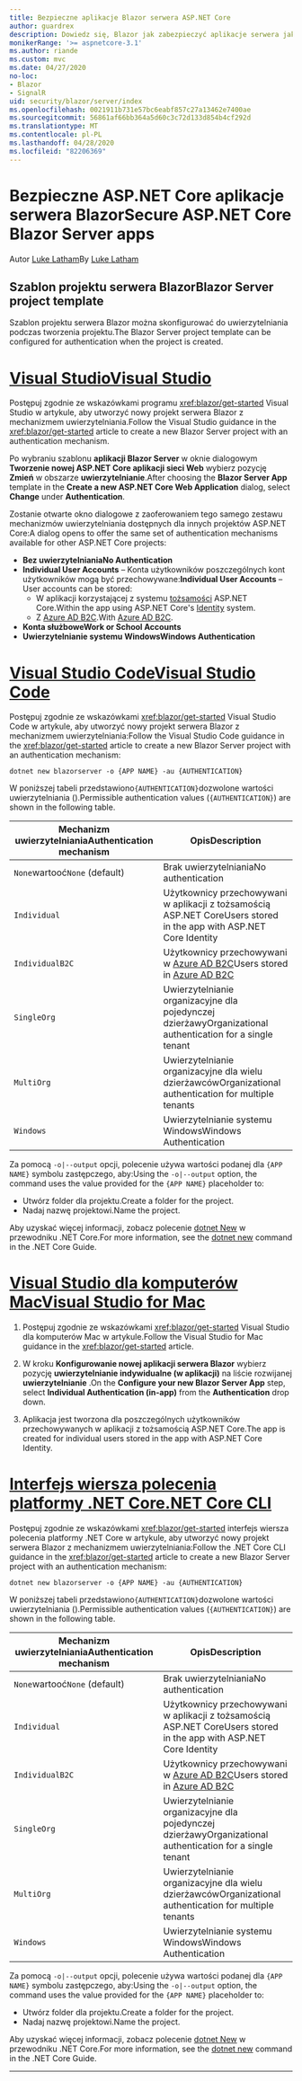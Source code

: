 ```yaml
---
title: Bezpieczne aplikacje Blazor serwera ASP.NET Core
author: guardrex
description: Dowiedz się, Blazor jak zabezpieczyć aplikacje serwera jako aplikacje ASP.NET Core.
monikerRange: '>= aspnetcore-3.1'
ms.author: riande
ms.custom: mvc
ms.date: 04/27/2020
no-loc:
- Blazor
- SignalR
uid: security/blazor/server/index
ms.openlocfilehash: 0021911b731e57bc6eabf857c27a13462e7400ae
ms.sourcegitcommit: 56861af66bb364a5d60c3c72d133d854b4cf292d
ms.translationtype: MT
ms.contentlocale: pl-PL
ms.lasthandoff: 04/28/2020
ms.locfileid: "82206369"
---
```

# <a name="secure-aspnet-core-blazor-server-apps"></a><span data-ttu-id="e04d6-103">Bezpieczne ASP.NET Core aplikacje serwera Blazor</span><span class="sxs-lookup"><span data-stu-id="e04d6-103">Secure ASP.NET Core Blazor Server apps</span></span>

<span data-ttu-id="e04d6-104">Autor [Luke Latham](https://github.com/guardrex)</span><span class="sxs-lookup"><span data-stu-id="e04d6-104">By [Luke Latham](https://github.com/guardrex)</span></span>

## <a name="blazor-server-project-template"></a><span data-ttu-id="e04d6-105">Szablon projektu serwera Blazor</span><span class="sxs-lookup"><span data-stu-id="e04d6-105">Blazor Server project template</span></span>

<span data-ttu-id="e04d6-106">Szablon projektu serwera Blazor można skonfigurować do uwierzytelniania podczas tworzenia projektu.</span><span class="sxs-lookup"><span data-stu-id="e04d6-106">The Blazor Server project template can be configured for authentication when the project is created.</span></span>

# <a name="visual-studio"></a>[<span data-ttu-id="e04d6-107">Visual Studio</span><span class="sxs-lookup"><span data-stu-id="e04d6-107">Visual Studio</span></span>](#tab/visual-studio)

<span data-ttu-id="e04d6-108">Postępuj zgodnie ze wskazówkami programu <xref:blazor/get-started> Visual Studio w artykule, aby utworzyć nowy projekt serwera Blazor z mechanizmem uwierzytelniania.</span><span class="sxs-lookup"><span data-stu-id="e04d6-108">Follow the Visual Studio guidance in the <xref:blazor/get-started> article to create a new Blazor Server project with an authentication mechanism.</span></span>

<span data-ttu-id="e04d6-109">Po wybraniu szablonu **aplikacji Blazor Server** w oknie dialogowym **Tworzenie nowej ASP.NET Core aplikacji sieci Web** wybierz pozycję **Zmień** w obszarze **uwierzytelnianie**.</span><span class="sxs-lookup"><span data-stu-id="e04d6-109">After choosing the **Blazor Server App** template in the **Create a new ASP.NET Core Web Application** dialog, select **Change** under **Authentication**.</span></span>

<span data-ttu-id="e04d6-110">Zostanie otwarte okno dialogowe z zaoferowaniem tego samego zestawu mechanizmów uwierzytelniania dostępnych dla innych projektów ASP.NET Core:</span><span class="sxs-lookup"><span data-stu-id="e04d6-110">A dialog opens to offer the same set of authentication mechanisms available for other ASP.NET Core projects:</span></span>

* <span data-ttu-id="e04d6-111">**Bez uwierzytelniania**</span><span class="sxs-lookup"><span data-stu-id="e04d6-111">**No Authentication**</span></span>
* <span data-ttu-id="e04d6-112">**Individual User Accounts** &ndash; Konta użytkowników poszczególnych kont użytkowników mogą być przechowywane:</span><span class="sxs-lookup"><span data-stu-id="e04d6-112">**Individual User Accounts** &ndash; User accounts can be stored:</span></span>
  * <span data-ttu-id="e04d6-113">W aplikacji korzystającej z systemu [tożsamości](xref:security/authentication/identity) ASP.NET Core.</span><span class="sxs-lookup"><span data-stu-id="e04d6-113">Within the app using ASP.NET Core's [Identity](xref:security/authentication/identity) system.</span></span>
  * <span data-ttu-id="e04d6-114">Z [Azure AD B2C](xref:security/authentication/azure-ad-b2c).</span><span class="sxs-lookup"><span data-stu-id="e04d6-114">With [Azure AD B2C](xref:security/authentication/azure-ad-b2c).</span></span>
* <span data-ttu-id="e04d6-115">**Konta służbowe**</span><span class="sxs-lookup"><span data-stu-id="e04d6-115">**Work or School Accounts**</span></span>
* <span data-ttu-id="e04d6-116">**Uwierzytelnianie systemu Windows**</span><span class="sxs-lookup"><span data-stu-id="e04d6-116">**Windows Authentication**</span></span>

# <a name="visual-studio-code"></a>[<span data-ttu-id="e04d6-117">Visual Studio Code</span><span class="sxs-lookup"><span data-stu-id="e04d6-117">Visual Studio Code</span></span>](#tab/visual-studio-code)

<span data-ttu-id="e04d6-118">Postępuj zgodnie ze wskazówkami <xref:blazor/get-started> Visual Studio Code w artykule, aby utworzyć nowy projekt serwera Blazor z mechanizmem uwierzytelniania:</span><span class="sxs-lookup"><span data-stu-id="e04d6-118">Follow the Visual Studio Code guidance in the <xref:blazor/get-started> article to create a new Blazor Server project with an authentication mechanism:</span></span>

```dotnetcli
dotnet new blazorserver -o {APP NAME} -au {AUTHENTICATION}
```

<span data-ttu-id="e04d6-119">W poniższej tabeli przedstawiono`{AUTHENTICATION}`dozwolone wartości uwierzytelniania ().</span><span class="sxs-lookup"><span data-stu-id="e04d6-119">Permissible authentication values (`{AUTHENTICATION}`) are shown in the following table.</span></span>

| <span data-ttu-id="e04d6-120">Mechanizm uwierzytelniania</span><span class="sxs-lookup"><span data-stu-id="e04d6-120">Authentication mechanism</span></span> | <span data-ttu-id="e04d6-121">Opis</span><span class="sxs-lookup"><span data-stu-id="e04d6-121">Description</span></span> |
| ------------------------ | ----------- |
| <span data-ttu-id="e04d6-122">`None`wartooć</span><span class="sxs-lookup"><span data-stu-id="e04d6-122">`None` (default)</span></span>         | <span data-ttu-id="e04d6-123">Brak uwierzytelniania</span><span class="sxs-lookup"><span data-stu-id="e04d6-123">No authentication</span></span> |
| `Individual`             | <span data-ttu-id="e04d6-124">Użytkownicy przechowywani w aplikacji z tożsamością ASP.NET Core</span><span class="sxs-lookup"><span data-stu-id="e04d6-124">Users stored in the app with ASP.NET Core Identity</span></span> |
| `IndividualB2C`          | <span data-ttu-id="e04d6-125">Użytkownicy przechowywani w [Azure AD B2C](xref:security/authentication/azure-ad-b2c)</span><span class="sxs-lookup"><span data-stu-id="e04d6-125">Users stored in [Azure AD B2C](xref:security/authentication/azure-ad-b2c)</span></span> |
| `SingleOrg`              | <span data-ttu-id="e04d6-126">Uwierzytelnianie organizacyjne dla pojedynczej dzierżawy</span><span class="sxs-lookup"><span data-stu-id="e04d6-126">Organizational authentication for a single tenant</span></span> |
| `MultiOrg`               | <span data-ttu-id="e04d6-127">Uwierzytelnianie organizacyjne dla wielu dzierżawców</span><span class="sxs-lookup"><span data-stu-id="e04d6-127">Organizational authentication for multiple tenants</span></span> |
| `Windows`                | <span data-ttu-id="e04d6-128">Uwierzytelnianie systemu Windows</span><span class="sxs-lookup"><span data-stu-id="e04d6-128">Windows Authentication</span></span> |

<span data-ttu-id="e04d6-129">Za pomocą `-o|--output` opcji, polecenie używa wartości podanej dla `{APP NAME}` symbolu zastępczego, aby:</span><span class="sxs-lookup"><span data-stu-id="e04d6-129">Using the `-o|--output` option, the command uses the value provided for the `{APP NAME}` placeholder to:</span></span>

* <span data-ttu-id="e04d6-130">Utwórz folder dla projektu.</span><span class="sxs-lookup"><span data-stu-id="e04d6-130">Create a folder for the project.</span></span>
* <span data-ttu-id="e04d6-131">Nadaj nazwę projektowi.</span><span class="sxs-lookup"><span data-stu-id="e04d6-131">Name the project.</span></span>

<span data-ttu-id="e04d6-132">Aby uzyskać więcej informacji, zobacz polecenie [dotnet New](/dotnet/core/tools/dotnet-new) w przewodniku .NET Core.</span><span class="sxs-lookup"><span data-stu-id="e04d6-132">For more information, see the [dotnet new](/dotnet/core/tools/dotnet-new) command in the .NET Core Guide.</span></span>

# <a name="visual-studio-for-mac"></a>[<span data-ttu-id="e04d6-133">Visual Studio dla komputerów Mac</span><span class="sxs-lookup"><span data-stu-id="e04d6-133">Visual Studio for Mac</span></span>](#tab/visual-studio-mac)

1. <span data-ttu-id="e04d6-134">Postępuj zgodnie ze wskazówkami <xref:blazor/get-started> Visual Studio dla komputerów Mac w artykule.</span><span class="sxs-lookup"><span data-stu-id="e04d6-134">Follow the Visual Studio for Mac guidance in the <xref:blazor/get-started> article.</span></span>

1. <span data-ttu-id="e04d6-135">W kroku **Konfigurowanie nowej aplikacji serwera Blazor** wybierz pozycję **uwierzytelnianie indywidualne (w aplikacji)** na liście rozwijanej **uwierzytelnianie** .</span><span class="sxs-lookup"><span data-stu-id="e04d6-135">On the **Configure your new Blazor Server App** step, select **Individual Authentication (in-app)** from the **Authentication** drop down.</span></span>

1. <span data-ttu-id="e04d6-136">Aplikacja jest tworzona dla poszczególnych użytkowników przechowywanych w aplikacji z tożsamością ASP.NET Core.</span><span class="sxs-lookup"><span data-stu-id="e04d6-136">The app is created for individual users stored in the app with ASP.NET Core Identity.</span></span>

# <a name="net-core-cli"></a>[<span data-ttu-id="e04d6-137">Interfejs wiersza polecenia platformy .NET Core</span><span class="sxs-lookup"><span data-stu-id="e04d6-137">.NET Core CLI</span></span>](#tab/netcore-cli/)

<span data-ttu-id="e04d6-138">Postępuj zgodnie ze wskazówkami <xref:blazor/get-started> interfejs wiersza polecenia platformy .NET Core w artykule, aby utworzyć nowy projekt serwera Blazor z mechanizmem uwierzytelniania:</span><span class="sxs-lookup"><span data-stu-id="e04d6-138">Follow the .NET Core CLI guidance in the <xref:blazor/get-started> article to create a new Blazor Server project with an authentication mechanism:</span></span>

```dotnetcli
dotnet new blazorserver -o {APP NAME} -au {AUTHENTICATION}
```

<span data-ttu-id="e04d6-139">W poniższej tabeli przedstawiono`{AUTHENTICATION}`dozwolone wartości uwierzytelniania ().</span><span class="sxs-lookup"><span data-stu-id="e04d6-139">Permissible authentication values (`{AUTHENTICATION}`) are shown in the following table.</span></span>

| <span data-ttu-id="e04d6-140">Mechanizm uwierzytelniania</span><span class="sxs-lookup"><span data-stu-id="e04d6-140">Authentication mechanism</span></span> | <span data-ttu-id="e04d6-141">Opis</span><span class="sxs-lookup"><span data-stu-id="e04d6-141">Description</span></span> |
| ------------------------ | ----------- |
| <span data-ttu-id="e04d6-142">`None`wartooć</span><span class="sxs-lookup"><span data-stu-id="e04d6-142">`None` (default)</span></span>         | <span data-ttu-id="e04d6-143">Brak uwierzytelniania</span><span class="sxs-lookup"><span data-stu-id="e04d6-143">No authentication</span></span> |
| `Individual`             | <span data-ttu-id="e04d6-144">Użytkownicy przechowywani w aplikacji z tożsamością ASP.NET Core</span><span class="sxs-lookup"><span data-stu-id="e04d6-144">Users stored in the app with ASP.NET Core Identity</span></span> |
| `IndividualB2C`          | <span data-ttu-id="e04d6-145">Użytkownicy przechowywani w [Azure AD B2C](xref:security/authentication/azure-ad-b2c)</span><span class="sxs-lookup"><span data-stu-id="e04d6-145">Users stored in [Azure AD B2C](xref:security/authentication/azure-ad-b2c)</span></span> |
| `SingleOrg`              | <span data-ttu-id="e04d6-146">Uwierzytelnianie organizacyjne dla pojedynczej dzierżawy</span><span class="sxs-lookup"><span data-stu-id="e04d6-146">Organizational authentication for a single tenant</span></span> |
| `MultiOrg`               | <span data-ttu-id="e04d6-147">Uwierzytelnianie organizacyjne dla wielu dzierżawców</span><span class="sxs-lookup"><span data-stu-id="e04d6-147">Organizational authentication for multiple tenants</span></span> |
| `Windows`                | <span data-ttu-id="e04d6-148">Uwierzytelnianie systemu Windows</span><span class="sxs-lookup"><span data-stu-id="e04d6-148">Windows Authentication</span></span> |

<span data-ttu-id="e04d6-149">Za pomocą `-o|--output` opcji, polecenie używa wartości podanej dla `{APP NAME}` symbolu zastępczego, aby:</span><span class="sxs-lookup"><span data-stu-id="e04d6-149">Using the `-o|--output` option, the command uses the value provided for the `{APP NAME}` placeholder to:</span></span>

* <span data-ttu-id="e04d6-150">Utwórz folder dla projektu.</span><span class="sxs-lookup"><span data-stu-id="e04d6-150">Create a folder for the project.</span></span>
* <span data-ttu-id="e04d6-151">Nadaj nazwę projektowi.</span><span class="sxs-lookup"><span data-stu-id="e04d6-151">Name the project.</span></span>

<span data-ttu-id="e04d6-152">Aby uzyskać więcej informacji, zobacz polecenie [dotnet New](/dotnet/core/tools/dotnet-new) w przewodniku .NET Core.</span><span class="sxs-lookup"><span data-stu-id="e04d6-152">For more information, see the [dotnet new](/dotnet/core/tools/dotnet-new) command in the .NET Core Guide.</span></span>

---
